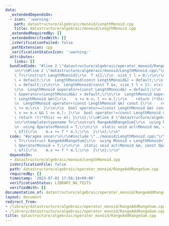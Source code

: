 ```yaml
---
data:
  _extendedDependsOn:
  - icon: ':warning:'
    path: datastructure/algebraic/monoid/LengthMonoid.cpp
    title: datastructure/algebraic/monoid/LengthMonoid.cpp
  _extendedRequiredBy: []
  _extendedVerifiedWith: []
  _isVerificationFailed: false
  _pathExtension: cpp
  _verificationStatusIcon: ':warning:'
  attributes:
    links: []
  bundledCode: "#line 2 \"datastructure/algebraic/operator_monoid/RangeAddRangeSum.cpp\"\
    \n\r\n#line 2 \"datastructure/algebraic/monoid/LengthMonoid.cpp\"\n\r\ntemplate<typename\
    \ T>\r\nstruct LengthMonoid{\r\n  T x{};\r\n  size_t l = 0;\r\n\r\n  LengthMonoid()\
    \ = default;\r\n  LengthMonoid(const LengthMonoid&) = default;\r\n  LengthMonoid(LengthMonoid&&)\
    \ = default;\r\n\r\n  LengthMonoid(const T &x, size_t l = 1): x(x), l(l) {}\r\n\
    \r\n  LengthMonoid &operator=(const LengthMonoid&) = default;\r\n  LengthMonoid\
    \ &operator=(LengthMonoid&&) = default;\r\n\r\n  LengthMonoid &operator+=(const\
    \ LengthMonoid &m){\r\n    x += m.x; l += m.l;\r\n    return (*this);\r\n  }\r\
    \n  LengthMonoid operator+(const LengthMonoid &m) const {\r\n    return LengthMonoid(*this)\
    \ += m;\r\n  }\r\n\r\n  bool operator==(const LengthMonoid &m) const { return\
    \ x == m.x && l == m.l; }\r\n  bool operator!=(const LengthMonoid &m) const {\
    \ return !((*this) == m); }\r\n};\r\n#line 4 \"datastructure/algebraic/operator_monoid/RangeAddRangeSum.cpp\"\
    \n\r\ntemplate<typename T>\r\nstruct RangeAddRangeSum{\r\n  using Monoid = LengthMonoid<T>;\r\
    \n  using OperatorMonoid = T;\r\n\r\n  static void act(Monoid &m, const OperatorMonoid\
    \ &f){\r\n    m.x += f * m.l;\r\n  }\r\n};\r\n"
  code: "#pragma once\r\n\r\n#include \"../monoid/LengthMonoid.cpp\"\r\n\r\ntemplate<typename\
    \ T>\r\nstruct RangeAddRangeSum{\r\n  using Monoid = LengthMonoid<T>;\r\n  using\
    \ OperatorMonoid = T;\r\n\r\n  static void act(Monoid &m, const OperatorMonoid\
    \ &f){\r\n    m.x += f * m.l;\r\n  }\r\n};\r\n"
  dependsOn:
  - datastructure/algebraic/monoid/LengthMonoid.cpp
  isVerificationFile: false
  path: datastructure/algebraic/operator_monoid/RangeAddRangeSum.cpp
  requiredBy: []
  timestamp: '2023-07-01 17:56:18+09:00'
  verificationStatus: LIBRARY_NO_TESTS
  verifiedWith: []
documentation_of: datastructure/algebraic/operator_monoid/RangeAddRangeSum.cpp
layout: document
redirect_from:
- /library/datastructure/algebraic/operator_monoid/RangeAddRangeSum.cpp
- /library/datastructure/algebraic/operator_monoid/RangeAddRangeSum.cpp.html
title: datastructure/algebraic/operator_monoid/RangeAddRangeSum.cpp
---
```

